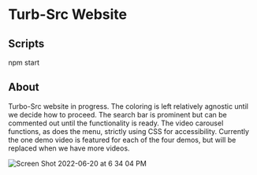 # Turb-Src Website

## Scripts

npm start

## About

Turbo-Src website in progress. The coloring is left relatively agnostic until we decide how to proceed. The search bar is prominent but can be commented out until the functionality is ready. The video carousel functions, as does the menu, strictly using CSS for accessibility. Currently the one demo video is featured for each of the four demos, but will be replaced when we have more videos.

![Screen Shot 2022-06-20 at 6 34 04 PM](https://user-images.githubusercontent.com/75996017/174685032-89b4f772-b3dd-4cfb-9081-12934aded14b.png)
